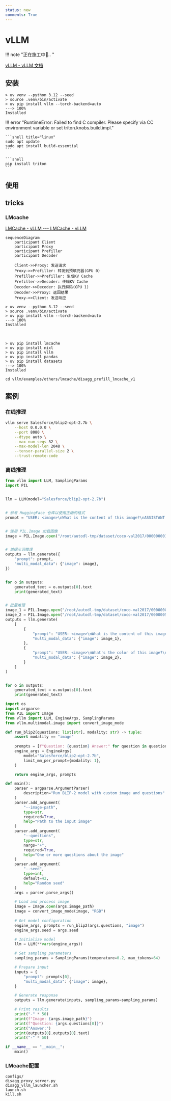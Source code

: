 ```yaml
---
status: new
comments: True
--- 
```


# vLLM
!!! note "正在施工中👷.. "

[vLLM - vLLM 文档](https://docs.vllm.com.cn/en/latest/index.html)

## 安装

<!-- termynal -->

```shell title="安装"
> uv venv --python 3.12 --seed
> source .venv/bin/activate
> uv pip install vllm --torch-backend=auto
---> 100%
Installed
```


!!! error "RuntimeError: Failed to find C compiler. Please specify via CC environment variable or set triton.knobs.build.impl."


    ```shell title="linux"
    sudo apt update
    sudo apt install build-essential
    ```

    ```shell
    pip install triton
    ```


## 使用







## tricks

### LMcache
[LMCache - vLLM --- LMCache - vLLM](https://docs.vllm.ai/en/stable/examples/others/lmcache.html#1-disaggregated-prefill-in-vllm-v1)

```mermaid
sequenceDiagram
    participant Client
    participant Proxy
    participant Prefiller
    participant Decoder
    
    Client->>Proxy: 发送请求
    Proxy->>Prefiller: 转发到预填充器(GPU 0)
    Prefiller->>Prefiller: 生成KV Cache
    Prefiller->>Decoder: 传输KV Cache
    Decoder->>Decoder: 执行解码(GPU 1)
    Decoder->>Proxy: 返回结果
    Proxy->>Client: 发送响应
```


<!-- termynal -->

```shell
> uv venv --python 3.12 --seed
> source .venv/bin/activate
> uv pip install vllm --torch-backend=auto
---> 100%
Installed
```

<br>

<!-- termynal -->


```shell
> uv pip install lmcache
> uv pip install nixl
> uv pip install vllm
> uv pip install pandas
> uv pip install datasets
---> 100%
Installed
```

```shell
cd vllm/examples/others/lmcache/disagg_prefill_lmcache_v1
```



## 案例

### 在线推理

```bash
vllm serve Salesforce/blip2-opt-2.7b \
    --host 0.0.0.0 \
    --port 8080 \
    --dtype auto \
    --max-num-seqs 32 \
    --max-model-len 2048 \
    --tensor-parallel-size 2 \
    --trust-remote-code
```

### 离线推理

 
```python title="单提示词和多提示词批量推理"
from vllm import LLM, SamplingParams
import PIL


llm = LLM(model="Salesforce/blip2-opt-2.7b")


# 参考 HuggingFace 仓库以使用正确的格式
prompt = "USER: <image>\nWhat is the content of this image?\nASSISTANT:"


# 使用 PIL.Image 加载图像
image = PIL.Image.open("/root/autodl-tmp/dataset/coco-val2017/000000001490.jpg")


# 单提示词推理
outputs = llm.generate({
    "prompt": prompt,
    "multi_modal_data": {"image": image},
})


for o in outputs:
    generated_text = o.outputs[0].text
    print(generated_text)


# 批量推理
image_1 = PIL.Image.open("/root/autodl-tmp/dataset/coco-val2017/000000001490.jpg")
image_2 = PIL.Image.open("/root/autodl-tmp/dataset/coco-val2017/000000581317.jpg")
outputs = llm.generate(
    [
        {
            "prompt": "USER: <image>\nWhat is the content of this image?\nASSISTANT:",
            "multi_modal_data": {"image": image_1},
        },
        {
            "prompt": "USER: <image>\nWhat's the color of this image?\nASSISTANT:",
            "multi_modal_data": {"image": image_2},
        }
    ]
)


for o in outputs:
    generated_text = o.outputs[0].text
    print(generated_text)
```

```python title="Salesforce/blip2-opt-2.7b离线推理"
import os
import argparse
from PIL import Image
from vllm import LLM, EngineArgs, SamplingParams
from vllm.multimodal.image import convert_image_mode

def run_blip2(questions: list[str], modality: str) -> tuple:
    assert modality == "image"
    
    prompts = [f"Question: {question} Answer:" for question in questions]
    engine_args = EngineArgs(
        model="Salesforce/blip2-opt-2.7b",
        limit_mm_per_prompt={modality: 1},
    )

    return engine_args, prompts

def main():
    parser = argparse.ArgumentParser(
        description="Run BLIP-2 model with custom image and questions"
    )
    parser.add_argument(
        "--image-path",
        type=str,
        required=True,
        help="Path to the input image"
    )
    parser.add_argument(
        "--questions",
        type=str,
        nargs="+",
        required=True,
        help="One or more questions about the image"
    )
    parser.add_argument(
        "--seed",
        type=int,
        default=42,
        help="Random seed"
    )
    args = parser.parse_args()

    # Load and process image
    image = Image.open(args.image_path)
    image = convert_image_mode(image, "RGB")
    
    # Get model configuration
    engine_args, prompts = run_blip2(args.questions, "image")
    engine_args.seed = args.seed

    # Initialize model
    llm = LLM(**vars(engine_args))

    # Set sampling parameters
    sampling_params = SamplingParams(temperature=0.2, max_tokens=64)

    # Prepare input
    inputs = {
        "prompt": prompts[0],
        "multi_modal_data": {"image": image},
    }

    # Generate response
    outputs = llm.generate(inputs, sampling_params=sampling_params)

    # Print results
    print("-" * 50)
    print(f"Image: {args.image_path}")
    print(f"Question: {args.questions[0]}")
    print("Answer:")
    print(outputs[0].outputs[0].text)
    print("-" * 50)

if __name__ == "__main__":
    main()
```


### LMcache配置


```shell title="tree"
configs/
disagg_proxy_server.py   
disagg_vllm_launcher.sh  
launch.sh 
kill.sh 
```
